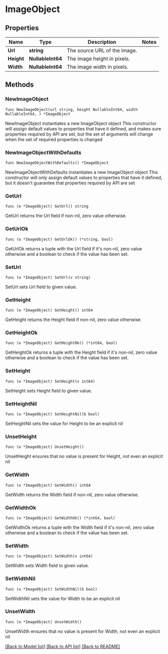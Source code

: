 # ImageObject

## Properties

Name | Type | Description | Notes
------------ | ------------- | ------------- | -------------
**Url** | **string** | The source URL of the image.  | 
**Height** | **NullableInt64** | The image height in pixels.  | 
**Width** | **NullableInt64** | The image width in pixels.  | 

## Methods

### NewImageObject

`func NewImageObject(url string, height NullableInt64, width NullableInt64, ) *ImageObject`

NewImageObject instantiates a new ImageObject object
This constructor will assign default values to properties that have it defined,
and makes sure properties required by API are set, but the set of arguments
will change when the set of required properties is changed

### NewImageObjectWithDefaults

`func NewImageObjectWithDefaults() *ImageObject`

NewImageObjectWithDefaults instantiates a new ImageObject object
This constructor will only assign default values to properties that have it defined,
but it doesn't guarantee that properties required by API are set

### GetUrl

`func (o *ImageObject) GetUrl() string`

GetUrl returns the Url field if non-nil, zero value otherwise.

### GetUrlOk

`func (o *ImageObject) GetUrlOk() (*string, bool)`

GetUrlOk returns a tuple with the Url field if it's non-nil, zero value otherwise
and a boolean to check if the value has been set.

### SetUrl

`func (o *ImageObject) SetUrl(v string)`

SetUrl sets Url field to given value.


### GetHeight

`func (o *ImageObject) GetHeight() int64`

GetHeight returns the Height field if non-nil, zero value otherwise.

### GetHeightOk

`func (o *ImageObject) GetHeightOk() (*int64, bool)`

GetHeightOk returns a tuple with the Height field if it's non-nil, zero value otherwise
and a boolean to check if the value has been set.

### SetHeight

`func (o *ImageObject) SetHeight(v int64)`

SetHeight sets Height field to given value.


### SetHeightNil

`func (o *ImageObject) SetHeightNil(b bool)`

 SetHeightNil sets the value for Height to be an explicit nil

### UnsetHeight
`func (o *ImageObject) UnsetHeight()`

UnsetHeight ensures that no value is present for Height, not even an explicit nil
### GetWidth

`func (o *ImageObject) GetWidth() int64`

GetWidth returns the Width field if non-nil, zero value otherwise.

### GetWidthOk

`func (o *ImageObject) GetWidthOk() (*int64, bool)`

GetWidthOk returns a tuple with the Width field if it's non-nil, zero value otherwise
and a boolean to check if the value has been set.

### SetWidth

`func (o *ImageObject) SetWidth(v int64)`

SetWidth sets Width field to given value.


### SetWidthNil

`func (o *ImageObject) SetWidthNil(b bool)`

 SetWidthNil sets the value for Width to be an explicit nil

### UnsetWidth
`func (o *ImageObject) UnsetWidth()`

UnsetWidth ensures that no value is present for Width, not even an explicit nil

[[Back to Model list]](../README.md#documentation-for-models) [[Back to API list]](../README.md#documentation-for-api-endpoints) [[Back to README]](../README.md)


